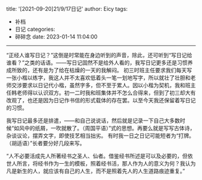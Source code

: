 title: '[2021-09-20]21/9/17日记'
author: Eicy
tags:
  - 补档
  - 日记
categories:
  - 碎碎念
date: 2023-01-14 11:04:00
---
“正经人谁写日记？”这倒是时常能在身边听到的声音，除此，还可听到“写日记给谁看？”之类的话语。——写日记固然不是给外人看的，我写日记更多还是习惯养成所致的，还有是为了给在枯燥的一天的我解闷。
初三时班主任要求我们每天写一张小楷以练字，我这人并不太喜欢低着头一笔一划地写字，所以就壮了壮胆和老师交涉要求以日记代小楷，虽然字多，但不至于累人。因以小楷为契机，我和班主任韩老师得以认识双方。初一二时我和班集体并不怎么合得来，但到了初三却大有改观了，也还是因为日记作书信的形式载体的存在罢。以至今天我还保留着写日记的习惯。

我写日记最多还是排遣，——和自己说说话，然后就是记录一下自己大多数时候“如风中的纸屑，一吹就散了。（周国平语）”式的思想。再要么就是写写古体诗，杂谈议论，摆弄文字，即使技艺相当拙劣。
有时我一日之日记可能短者为“打牌。（胡适语）”长者要分好几段来写。

“人不必要活成先人所著经书之圣人、仙者。借鉴经书所述是可以及必要的，但依世人所言，将经书作为一生的模板，照着经书活，那人作为人的意义为何？我认为凡是新生的人，就应该有自己的人生，而不是照着先人的人生道路痕迹重复。”